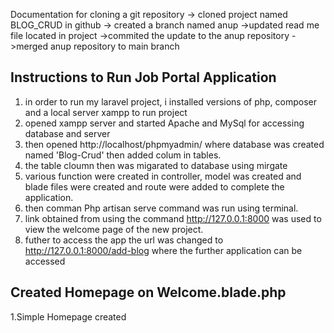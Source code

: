 Documentation for cloning a git repository
-> cloned project named BLOG_CRUD in github
-> created a branch named anup
->updated read me file located in project
->commited the update to the anup repository
->merged anup repository to main branch 

## Instructions to Run Job Portal Application
1. in order to run my laravel project, i installed versions of php, composer and a local server xampp to run project  
2. opened xampp server and started Apache and MySql for accessing database and server
3. then opened  http://localhost/phpmyadmin/ where database was created named 'Blog-Crud' then added colum in tables.
4. the table cloumn then was migarated to database using mirgate
5. various function were created in controller, model was created and blade files were created and route were added to complete the application.
6. then comman Php artisan serve command was run using terminal. 
7. link obtained from using the command http://127.0.0.1:8000  was used to view the welcome page of the new project.
8. futher to access the app the url was changed to http://127.0.0.1:8000/add-blog where the further application can be accessed

## Created Homepage on Welcome.blade.php
1.Simple Homepage created